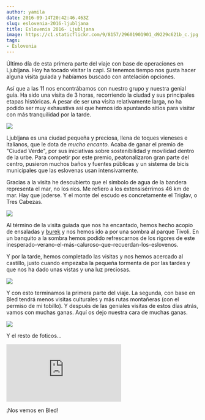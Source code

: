 ```yaml
---
author: yamila
date: 2016-09-14T20:42:46.463Z
slug: eslovenia-2016-ljubljana
title: Eslovenia 2016- Ljubljana
image: https://c1.staticflickr.com/9/8157/29601901901_d9229c621b_c.jpg
tags:
- Eslovenia
---
```


Último día de esta primera parte del viaje con base de operaciones en Ljubljana. Hoy ha tocado visitar la capi. Si tenemos tiempo nos gusta hacer alguna visita guiada y habíamos buscado con antelación opciones.

Así que a las 11 nos encontrábamos con nuestro grupo y nuestra genial guía. Ha sido una visita de 3 horas, recorriendo la ciudad y sus principales etapas históricas. A pesar de ser una visita relativamente larga, no ha podido ser muy exhaustiva así que hemos ido apuntando sitios para visitar con más tranquilidad por la tarde.

<img src="https://c1.staticflickr.com/9/8364/29058531273_f0eca67f08_c.jpg" />

Ljubljana es una ciudad pequeña y preciosa, llena de toques vieneses e italianos, que le dota de <em>mucho encanto</em>. Acaba de ganar el premio de "Ciudad Verde", por sus iniciativas sobre sostenibilidad y movilidad dentro de la urbe. Para competir por este premio, peatonalizaron gran parte del centro, pusieron muchos baños y fuentes públicas y un sistema de bicis municipales que las eslovenas usan intensivamente.

Gracias a la visita he descubierto que el símbolo de agua de la bandera representa el mar, no los ríos. Me refiero a los extensisérrimos 46 km de mar. Hay que joderse. Y el monte del escudo es concretamente el Triglav, o Tres Cabezas.

<img src="https://c1.staticflickr.com/9/8157/29601901901_d9229c621b_c.jpg" />

Al término de la visita guiada que nos ha encantado, hemos hecho acopio de ensaladas y <a href="https://www.google.si/search?q=burek&client=ms-android-oneplus&prmd=ivmn&source=lnms&tbm=isch&sa=X&ved=0ahUKEwihrI6m2I_PAhWKWRoKHe-iCG8Q_AUIBygB&biw=360&bih=560" target="_new">burek</a> y nos hemos ido a por una sombra al parque Tivoli. En un banquito a la sombra hemos podido refrescarnos de los rigores de este inesperado-verano-el-más-caluroso-que-recuerdan-los-eslovenos.

Y por la tarde, hemos completado las visitas y nos hemos acercado al castillo, justo cuando empezaba la pequeña tormenta de por las tardes y que nos ha dado unas vistas y una luz preciosas.

<img src="https://c1.staticflickr.com/9/8326/29601907981_1ac1e340d4_c.jpg" />

Y con esto terminamos la primera parte del viaje. La segunda, con base en Bled tendrá menos visitas culturales y más rutas montañeras (con el permiso de mi tobillo). Y después de las geniales visitas de estos días atrás, vamos con muchas ganas. Aquí os dejo nuestra cara de muchas ganas.

<img src="https://c1.staticflickr.com/9/8094/29058562763_6d4a38ab0d_c.jpg" />

Y el resto de foticos...

<div class='embed-container'><iframe src='https://www.flickr.com/photos/125687915@N08/albums/72157673875198885/player' frameborder='0' allowfullscreen webkitallowfullscreen mozallowfullscreen oallowfullscreen msallowfullscreen></iframe></div>

¡Nos vemos en Bled!